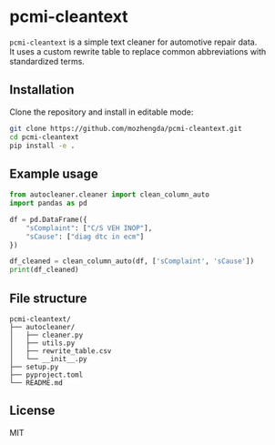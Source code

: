 # pcmi-cleantext

`pcmi-cleantext` is a simple text cleaner for automotive repair data.  
It uses a custom rewrite table to replace common abbreviations with standardized terms.

## Installation

Clone the repository and install in editable mode:

```bash
git clone https://github.com/mozhengda/pcmi-cleantext.git
cd pcmi-cleantext
pip install -e .
```

## Example usage

```python
from autocleaner.cleaner import clean_column_auto
import pandas as pd

df = pd.DataFrame({
    "sComplaint": ["C/S VEH INOP"],
    "sCause": ["diag dtc in ecm"]
})

df_cleaned = clean_column_auto(df, ['sComplaint', 'sCause'])
print(df_cleaned)
```

## File structure

```
pcmi-cleantext/
├── autocleaner/
│   ├── cleaner.py
│   ├── utils.py
│   ├── rewrite_table.csv
│   └── __init__.py
├── setup.py
├── pyproject.toml
└── README.md
```

## License

MIT
